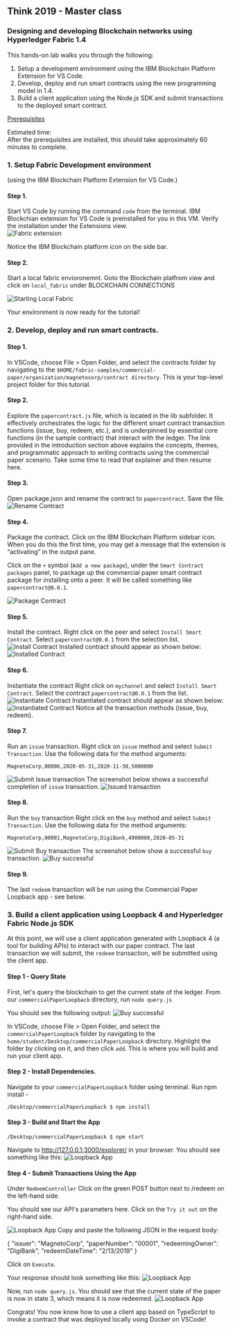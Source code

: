 
## Think 2019 - Master class
### Designing and developing Blockchain networks using Hyperledger Fabric 1.4

This hands-on lab walks you through the following:
1. Setup a development environment using the IBM Blockchain Platform Extension for VS Code. 
2. Develop, deploy and run smart contracts using the new programming model in 1.4. 
3. Build a client application using the Node.js SDK and submit transactions to the deployed smart contract.

[Prerequisites](Prerequisites.md)

Estimated time: <br />
After the prerequisites are installed, this should take approximately 60 minutes to complete.

[](#setup)
### 1. Setup Fabric Development environment 
(using the IBM Blockchain Platform Extension for VS Code.)<br />
#### Step 1. 
Start VS Code by running the command `code` from the terminal. 
IBM Blockchian extension for VS Code is preinstalled for you in this VM. Verify the installation under the Extensions view.   
![Fabric extension](images/VerifyFabricExtension.png)

Notice the IBM Blockchain platform icon on the side bar.
#### Step 2.  
Start a local fabric envioronemnt.
Goto the Blockchain platfrom view and click on `local_fabric` under BLOCKCHAIN CONNECTIONS

![Starting Local Fabric](images/StartingLocalFabric.gif)

Your environment is now ready for the tutorial!



### 2. Develop, deploy and run smart contracts. 
#### Step 1.
In VSCode, choose File > Open Folder, and select the contracts folder by navigating to the  `$HOME/fabric-samples/commercial-paper/organization/magnetocorp/contract directory`. This is your top-level project folder for this tutorial. 

#### Step 2.
Explore the `papercontract.js` file, which is located in the lib subfolder. It effectively orchestrates the logic for the different smart contract transaction functions (issue, buy, redeem, etc.), and is underpinned by essential core functions (in the sample contract) that interact with the ledger. The link provided in the introduction section above explains the concepts, themes, and programmatic approach to writing contracts using the commercial paper scenario. Take some time to read that explainer and then resume here.

#### Step 3.
Open package.json and rename the contract to `papercontract`. Save the file.
![Rename Contract](images/renameContract.png)

#### Step 4.
Package the contract.
Click on the IBM Blockchain Platform sidebar icon. When you do this the first time, you may get a message that the extension is “activating” in the output pane.

Click on the `+` symbol (`Add a new package`), under the `Smart Contract packages` panel, to package up the commercial paper smart contract package for installing onto a peer. It will be called something like  `papercontract@0.0.1`.

![Package Contract](images/packageContract.gif)

#### Step 5.
Install the contract.
Right click on the peer and select `Install Smart Contract`. Select `papercontract@0.0.1` from the selection list.
![Install Contract](images/installContract.gif)
Installed contract should appear as shown below:
![Installed Contract](images/installedContract.png)

#### Step 6.
Instantiate the contract
Right click on `mychannel` and select `Install Smart Contract`. Select the contract `papercontract@0.0.1` from the list. 
![Instantiate Contract](images/instantiateContract.gif)
Instantiated contract should appear as shown below:
![Instantiated Contract](images/instantiatedContract.png)
Notice all the transaction methods (issue, buy, redeem).

#### Step 7.
Run an `issue` transaction.
Right click on `issue` method and select `Submit Transaction`. 
Use the following data for the method arguments:
```
MagnetoCorp,00006,2020-05-31,2020-11-30,5000000
```
![Submit Issue transaction](images/submitIssue.gif)
The screenshot below shows a successful completion of `issue` transaction.
![Issued transaction](images/PaperIssued.png)

#### Step 8.
Run the `buy` transaction
Right click on the `buy` method and select `Submit Transaction`. Use the following data for the method arguments:
```
MagnetoCorp,00001,MagnetoCorp,DigiBank,4900000,2020-05-31
```
![Submit Buy transaction](images/submitBuy.gif)
The screenshot below show a successful `buy` transaction.
![Buy successful](images/PaperBought.png)



#### Step 9.
The last `redeem` transaction will be run using the Commercial Paper Loopback app - see below. 

### 3. Build a client application using Loopback 4 and Hyperledger Fabric Node.js SDK 
At this point, we will use a client application generated with Loopback 4 (a tool for building APIs)
to interact with our paper contract. The last transaction we will submit, the `redeem` transaction, will
be submitted using the client app.


#### Step 1 - Query State
First, let's query the blockchain to get the current state of the ledger. From our `commercialPaperLoopback` directory, 
run `node query.js`

You should see the following output: 
![Buy successful](images/queryAll.png)

In VSCode, choose File > Open Folder, and select the `commercialPaperLoopback` folder by navigating to the `home/student/Desktop/commercialPaperLoopback` directory. Highlight the folder by clicking on it, and then click `add`. This is where you will build and run your client app.

#### Step 2 - Install Dependencies.
Navigate to your `commercialPaperLoopback` folder using terminal. Run npm install - 
```
/Desktop/commercialPaperLoopback $ npm install
```

#### Step 3 - Build and Start the App

```
/Desktop/commercialPaperLoopback $ npm start
```

Navigate to http://127.0.0.1:3000/explorer/ in your browser. You should see something like this: 
![Loopback App](images/loopbackApp.png)

#### Step 4 - Submit Transactions Using the App
Under `RedeemController` Click on the green POST button next to /redeem on the left-hand side.

You should see our API's parameters here. Click on the `Try it out` on the right-hand side.

![Loopback App](images/redeem.png)
Copy and paste the following JSON in the request body:

{
  "issuer": "MagnetoCorp",
  "paperNumber": "00001",
  "redeemingOwner": "DigiBank",
  "redeemDateTime": "2/13/2019"
}

Click on `Execute`.

Your response should look something like this: 
![Loopback App](images/response.png)

Now, run `node query.js`. You should see that the current state of the 
paper is now in state 3, which means it is now redeemed. 
![Loopback App](images/queryAll2.png)


Congrats! You now know how to use a client app based on TypeScript to 
invoke a contract that was deployed locally using Docker on VSCode! 



